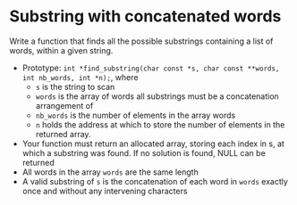 # **Substring with concatenated words**

Write a function that finds all the possible substrings containing a list of words, within a given string.

* Prototype: `int *find_substring(char const *s, char const **words, int nb_words, int *n);`, where
	* `s` is the string to scan
	* `words` is the array of words all substrings must be a concatenation arrangement of
	* `nb_words` is the number of elements in the array words
	* `n` holds the address at which to store the number of elements in the returned array.
* Your function must return an allocated array, storing each index in s, at which a substring was found. If no solution is found, NULL can be returned
* All words in the array `words` are the same length
* A valid substring of `s` is the concatenation of each word in `words` exactly once and without any intervening characters

